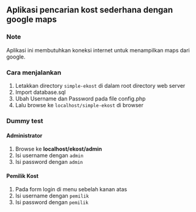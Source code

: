 ## Aplikasi pencarian kost sederhana dengan google maps

### Note
Aplikasi ini membutuhkan koneksi internet untuk menampilkan maps dari google.

### Cara menjalankan


1. Letakkan directory `simple-ekost` di dalam root directory web server
2. Import database.sql
3. Ubah Username dan Password pada file config.php
4. Lalu browse ke ``localhost/simple-ekost`` di browser

### Dummy test
#### Administrator
1. Browse ke **localhost/ekost/admin**
2. Isi username dengan `admin`
2. Isi password dengan `admin`

#### Pemilik Kost
1. Pada form login di menu sebelah kanan atas
2. Isi username dengan `pemilik`
2. Isi password dengan `pemilik`
